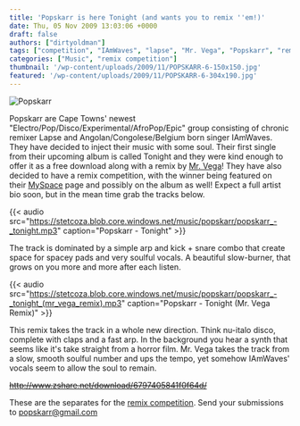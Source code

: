 ```yaml
---
title: 'Popskarr is here Tonight (and wants you to remix ''em!)'
date: Thu, 05 Nov 2009 13:03:06 +0000
draft: false
authors: ["dirtyoldman"]
tags: ["competition", "IAmWaves", "lapse", "Mr. Vega", "Popskarr", "remix", "Tonight"]
categories: ["Music", "remix competition"]
thumbnail: '/wp-content/uploads/2009/11/POPSKARR-6-150x150.jpg'
featured: '/wp-content/uploads/2009/11/POPSKARR-6-304x190.jpg'
---
```


![Popskarr](/wp-content/uploads/2009/11/POPSKARR-6-300x199.jpg "Popskarr")

Popskarr are Cape Towns' newest "Electro/Pop/Disco/Experimental/AfroPop/Epic" group consisting of chronic remixer Lapse and Angolan/Congolese/Belgium born singer IAmWaves. They have decided to inject their music with some soul. Their first single from their upcoming album is called Tonight and they were kind enough to offer it as a free download along with a remix by [Mr. Vega](http://www.myspace.com/therealjayvega)! They have also decided to have a remix competition, with the winner being featured on their [MySpace](www.myspace.com/popskarr) page and possibly on the album as well! Expect a full artist bio soon, but in the mean time grab the tracks below.

{{< audio
    src="https://stetcoza.blob.core.windows.net/music/popskarr/popskarr_-_tonight.mp3"
    caption="Popskarr - Tonight" >}}

The track is dominated by a simple arp and kick + snare combo that create space for spacey pads and very soulful vocals. A beautiful slow-burner, that grows on you more and more after each listen.

{{< audio
    src="https://stetcoza.blob.core.windows.net/music/popskarr/popskarr_-_tonight_(mr_vega_remix).mp3"
    caption="Popskarr - Tonight (Mr. Vega Remix)" >}}

This remix takes the track in a whole new direction. Think nu-italo disco, complete with claps and a fast arp. In the background you hear a synth that seems like it's take straight from a horror film. Mr. Vega takes the track from a slow, smooth soulful number and ups the tempo, yet somehow IAmWaves' vocals seem to allow the soul to remain.

~~http://www.zshare.net/download/6797405841f0f64d/~~

These are the separates for the [remix competition](http://blogs.myspace.com/index.cfm?fuseaction=blog.view&friendId=496772243&blogId=517147035). Send your submissions to [popskarr@gmail.com](mailto:popskarr@gmail.com)

